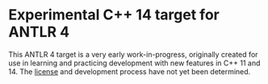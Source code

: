 # Experimental C++ 14 target for ANTLR 4

This ANTLR 4 target is a very early work-in-progress, originally created for use in learning and practicing development
with new features in C++ 11 and 14. The [license](LICENSE) and development process have not yet been determined.
